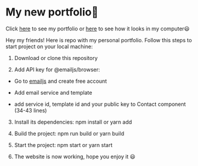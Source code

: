 # My new portfolio🚀

Click [here]() to see my portfolio or [here]() to see how it looks in my computer😃

Hey my friends! Here is repo with my personal portfolio. Follow this steps to start project on your local machine:

1. Download or clone this repository

2. Add API key for @emailjs/browser:

- Go to [emailjs](https://www.emailjs.com/) and create free account

- Add email service and template

- add service id, template id and your public key to Contact component (34-43 lines)

3. Install its dependencies: npm install or yarn add

4. Build the project: npm run build or yarn build

5. Start the project: npm start or yarn start

6. The website is now working, hope you enjoy it 😃
